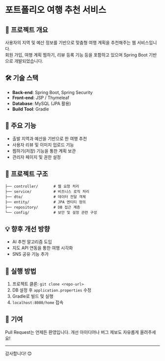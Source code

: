 
# 포트폴리오 여행 추천 서비스

## 📌 프로젝트 개요
사용자의 지역 및 예산 정보를 기반으로 맞춤형 여행 계획을 추천해주는 웹 서비스입니다.  
회원 가입, 여행 계획 찜하기, 리뷰 등록 기능 등을 포함하고 있으며 Spring Boot 기반으로 개발되었습니다.

## 🛠️ 기술 스택
- **Back-end**: Spring Boot, Spring Security
- **Front-end**: JSP / Thymeleaf
- **Database**: MySQL (JPA 활용)
- **Build Tool**: Gradle

## 🔑 주요 기능
- 출발 지역과 예산을 기반으로 한 여행 추천
- 사용자 리뷰 및 이미지 업로드 기능
- 찜하기(저장) 기능을 통한 계획 보관
- 관리자 페이지 및 권한 설정

## 📁 프로젝트 구조
```
├── controller/       # 웹 요청 처리
├── service/          # 비즈니스 로직 처리
├── dto/              # 데이터 전달 객체
├── entity/           # JPA 엔티티 정의
├── repository/       # DB 접근 계층
└── config/           # 보안 및 설정 관련 구성
```

## 💡 향후 개선 방향
- AI 추천 알고리즘 도입
- 지도 API 연동을 통한 여행 시각화
- SNS 공유 기능 추가

## 🚀 실행 방법
1. 프로젝트 클론: `git clone <repo-url>`
2. DB 설정 후 `application.properties` 수정
3. Gradle로 빌드 및 실행
4. `localhost:8080/home` 접속

## 🙌 기여
Pull Request는 언제든 환영입니다. 개선 아이디어나 버그 제보도 자유롭게 올려주세요!

---

감사합니다! 😊
